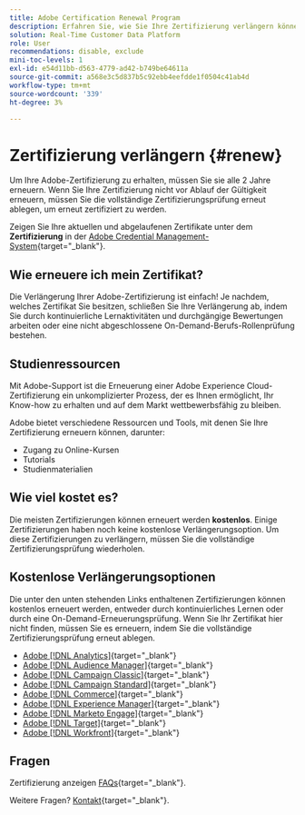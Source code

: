 ```yaml
---
title: Adobe Certification Renewal Program
description: Erfahren Sie, wie Sie Ihre Zertifizierung verlängern können, bevor sie abläuft.
solution: Real-Time Customer Data Platform
role: User
recommendations: disable, exclude
mini-toc-levels: 1
exl-id: e54d11bb-d563-4779-ad42-b749be64611a
source-git-commit: a568e3c5d837b5c92ebb4eefdde1f0504c41ab4d
workflow-type: tm+mt
source-wordcount: '339'
ht-degree: 3%

---
```


# Zertifizierung verlängern {#renew}

Um Ihre Adobe-Zertifizierung zu erhalten, müssen Sie sie alle 2 Jahre erneuern. Wenn Sie Ihre Zertifizierung nicht vor Ablauf der Gültigkeit erneuern, müssen Sie die vollständige Zertifizierungsprüfung erneut ablegen, um erneut zertifiziert zu werden.

Zeigen Sie Ihre aktuellen und abgelaufenen Zertifikate unter dem **Zertifizierung** in der [Adobe Credential Management-System](https://www.certmetrics.com/adobe/candidate/cert_summary.aspx){target="_blank"}.

## Wie erneuere ich mein Zertifikat?

Die Verlängerung Ihrer Adobe-Zertifizierung ist einfach! Je nachdem, welches Zertifikat Sie besitzen, schließen Sie Ihre Verlängerung ab, indem Sie durch kontinuierliche Lernaktivitäten und durchgängige Bewertungen arbeiten oder eine nicht abgeschlossene On-Demand-Berufs-Rollenprüfung bestehen.

## Studienressourcen

Mit Adobe-Support ist die Erneuerung einer Adobe Experience Cloud-Zertifizierung ein unkomplizierter Prozess, der es Ihnen ermöglicht, Ihr Know-how zu erhalten und auf dem Markt wettbewerbsfähig zu bleiben.

Adobe bietet verschiedene Ressourcen und Tools, mit denen Sie Ihre Zertifizierung erneuern können, darunter:

* Zugang zu Online-Kursen
* Tutorials
* Studienmaterialien

## Wie viel kostet es?

Die meisten Zertifizierungen können erneuert werden **kostenlos**. Einige Zertifizierungen haben noch keine kostenlose Verlängerungsoption. Um diese Zertifizierungen zu verlängern, müssen Sie die vollständige Zertifizierungsprüfung wiederholen.

## Kostenlose Verlängerungsoptionen

Die unter den unten stehenden Links enthaltenen Zertifizierungen können kostenlos erneuert werden, entweder durch kontinuierliches Lernen oder durch eine On-Demand-Erneuerungsprüfung. Wenn Sie Ihr Zertifikat hier nicht finden, müssen Sie es erneuern, indem Sie die vollständige Zertifizierungsprüfung erneut ablegen.


* [Adobe [!DNL Analytics]](https://experienceleague.adobe.com/docs/certification/certification/technical-certifications/aa/aa-renew.html){target="_blank"}
* [Adobe [!DNL Audience Manager]](https://experienceleague.adobe.com/docs/certification/certification/technical-certifications/aam/aam-renew.html){target="_blank"}
* [Adobe [!DNL Campaign Classic]](https://experienceleague.adobe.com/docs/certification/certification/technical-certifications/acc/acc-renew.html){target="_blank"}
* [Adobe [!DNL Campaign Standard]](https://experienceleague.adobe.com/docs/certification/certification/technical-certifications/acs/acs-renew.html){target="_blank"}
* [Adobe [!DNL Commerce]](https://experienceleague.adobe.com/docs/certification/certification/technical-certifications/ac/ac-renew.html){target="_blank"}
* [Adobe [!DNL Experience Manager]](https://experienceleague.adobe.com/docs/certification/certification/technical-certifications/aem/aem-renew.html){target="_blank"}
* [Adobe [!DNL Marketo Engage]](https://experienceleague.adobe.com/docs/certification/certification/technical-certifications/ame/ame-renew.html){target="_blank"}
* [Adobe [!DNL Target]](https://experienceleague.adobe.com/docs/certification/certification/technical-certifications/at/at-renew.html){target="_blank"}
* [Adobe [!DNL Workfront]](https://experienceleague.adobe.com/docs/certification/program/technical-certifications/aw/aw-renew.html){target="_blank"}

## Fragen

Zertifizierung anzeigen [FAQs](https://experienceleague.adobe.com/docs/certification/certification/faq.html){target="_blank"}.

Weitere Fragen? [Kontakt](mailto:certif@adobe.com){target="_blank"}.
